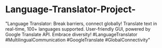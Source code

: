# Language-Translator-Project-
"Language Translator: Break barriers, connect globally! Translate text in real-time, 100+ languages supported. User-friendly GUI, powered by Google Translate API. Embrace diversity! #LanguageTranslator #MultilingualCommunication #GoogleTranslate #GlobalConnectivity"
